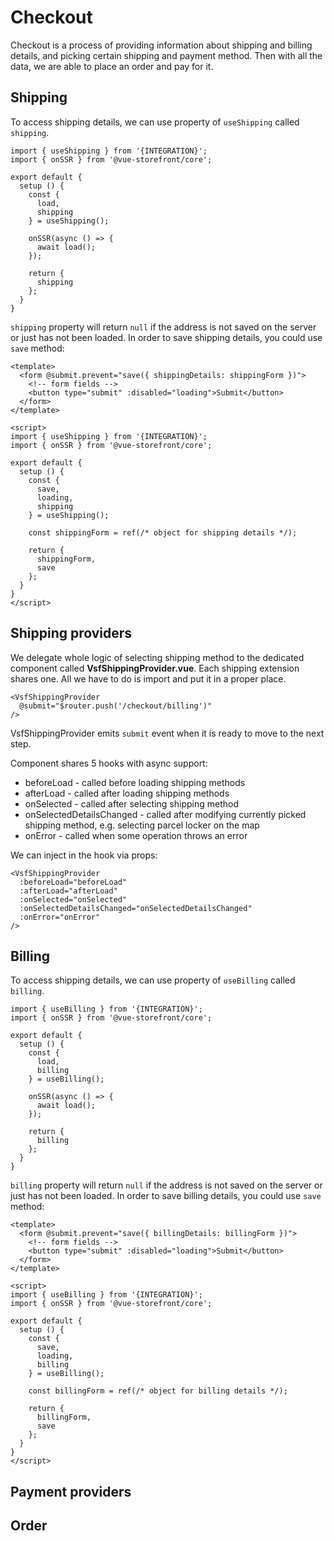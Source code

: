# Checkout
Checkout is a process of providing information about shipping and billing details, and picking certain shipping and payment method. Then with all the data, we are able to place an order and pay for it.

## Shipping
To access shipping details, we can use property of `useShipping` called `shipping`.
```js{8,16}
import { useShipping } from '{INTEGRATION}';
import { onSSR } from '@vue-storefront/core';

export default {
  setup () {
    const {
      load,
      shipping
    } = useShipping();

    onSSR(async () => {
      await load();
    });

    return {
      shipping
    };
  }
}
```
`shipping` property will return `null` if the address is not saved on the server or just has not been loaded. In order to save shipping details, you could use `save` method:
```vue{2,15,24}
<template>
  <form @submit.prevent="save({ shippingDetails: shippingForm })">
    <!-- form fields -->
    <button type="submit" :disabled="loading">Submit</button>
  </form>
</template>

<script>
import { useShipping } from '{INTEGRATION}';
import { onSSR } from '@vue-storefront/core';

export default {
  setup () {
    const {
      save,
      loading,
      shipping
    } = useShipping();

    const shippingForm = ref(/* object for shipping details */);

    return {
      shippingForm,
      save
    };
  }
}
</script>
```

## Shipping providers
We delegate whole logic of selecting shipping method to the dedicated component called **VsfShippingProvider.vue**. Each shipping extension shares one. All we have to do is import and put it in a proper place.
```vue
<VsfShippingProvider
  @submit="$router.push('/checkout/billing')"
/>
```

VsfShippingProvider emits `submit` event when it is ready to move to the next step.

Component shares 5 hooks with async support:
- beforeLoad - called before loading shipping methods
- afterLoad - called after loading shipping methods
- onSelected - called after selecting shipping method
- onSelectedDetailsChanged - called after modifying currently picked shipping method, e.g. selecting parcel locker on the map
- onError - called when some operation throws an error

We can inject in the hook via props:
```vue
<VsfShippingProvider
  :beforeLoad="beforeLoad"
  :afterLoad="afterLoad"
  :onSelected="onSelected"
  :onSelectedDetailsChanged="onSelectedDetailsChanged"
  :onError="onError"
/>
```


## Billing
To access shipping details, we can use property of `useBilling` called `billing`.
```js{8,16}
import { useBilling } from '{INTEGRATION}';
import { onSSR } from '@vue-storefront/core';

export default {
  setup () {
    const {
      load,
      billing
    } = useBilling();

    onSSR(async () => {
      await load();
    });

    return {
      billing
    };
  }
}
```
`billing` property will return `null` if the address is not saved on the server or just has not been loaded. In order to save billing details, you could use `save` method:
```vue{2,15,24}
<template>
  <form @submit.prevent="save({ billingDetails: billingForm })">
    <!-- form fields -->
    <button type="submit" :disabled="loading">Submit</button>
  </form>
</template>

<script>
import { useBilling } from '{INTEGRATION}';
import { onSSR } from '@vue-storefront/core';

export default {
  setup () {
    const {
      save,
      loading,
      billing
    } = useBilling();

    const billingForm = ref(/* object for billing details */);

    return {
      billingForm,
      save
    };
  }
}
</script>
```

## Payment providers

## Order